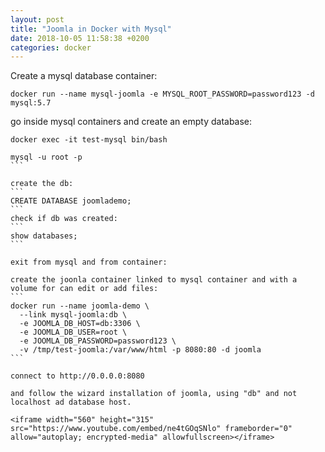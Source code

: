 ```yaml
---
layout: post
title: "Joomla in Docker with Mysql"
date: 2018-10-05 11:58:38 +0200
categories: docker
---
```


Create a mysql database container:
```
docker run --name mysql-joomla -e MYSQL_ROOT_PASSWORD=password123 -d mysql:5.7
```

go inside mysql containers and create an empty database:
````
docker exec -it test-mysql bin/bash

mysql -u root -p
```

create the db:
```
CREATE DATABASE joomlademo;
```
check if db was created:
```
show databases;
```

exit from mysql and from container:

create the joonla container linked to mysql container and with a volume for can edit or add files:
```
docker run --name joomla-demo \
  --link mysql-joomla:db \
  -e JOOMLA_DB_HOST=db:3306 \
  -e JOOMLA_DB_USER=root \
  -e JOOMLA_DB_PASSWORD=password123 \
  -v /tmp/test-joomla:/var/www/html -p 8080:80 -d joomla
```

connect to http://0.0.0.0:8080

and follow the wizard installation of joomla, using "db" and not localhost ad database host.

<iframe width="560" height="315" src="https://www.youtube.com/embed/ne4tGOqSNlo" frameborder="0" allow="autoplay; encrypted-media" allowfullscreen></iframe>
